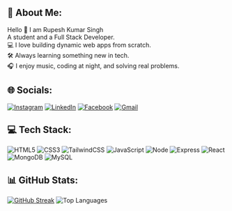 <h2>👋 About Me:</h2>

Hello 👋 I am Rupesh Kumar Singh  
A student and a Full Stack Developer.  
💻 I love building dynamic web apps from scratch.  
🛠 Always learning something new in tech.  
🎧 I enjoy music, coding at night, and solving real problems.

<h2>🌐 Socials:</h2>

[![Instagram](https://img.shields.io/badge/Instagram-E4405F?style=for-the-badge&logo=instagram&logoColor=white)](https://instagram.com/_rupesh__singh_19?igsh=bzFoemMydzZ3OThx) 
[![LinkedIn](https://img.shields.io/badge/LinkedIn-0077B5?style=for-the-badge&logo=linkedin&logoColor=white)](https://www.linkedin.com/in/rupeshsingh05)
[![Facebook](https://img.shields.io/badge/Facebook-1877F2?style=for-the-badge&logo=facebook&logoColor=white)](https://www.facebook.com/rupesh.kumar.singh.259699)
[![Gmail](https://img.shields.io/badge/Gmail-D14836?style=for-the-badge&logo=gmail&logoColor=white)](mailto:singhrupeshkumar2005@gmail.com)

<h2>💻 Tech Stack:</h2>

![HTML5](https://img.shields.io/badge/HTML5-E34F26?style=for-the-badge&logo=html5&logoColor=white)
![CSS3](https://img.shields.io/badge/CSS3-1572B6?style=for-the-badge&logo=css3&logoColor=white)
![TailwindCSS](https://img.shields.io/badge/TailwindCSS-06B6D4?style=for-the-badge&logo=tailwindcss&logoColor=white)
![JavaScript](https://img.shields.io/badge/JavaScript-F7DF1E?style=for-the-badge&logo=javascript&logoColor=black)
![Node](https://img.shields.io/badge/Node.Js-339933?style=for-the-badge&logo=node.js&logoColor=white)
![Express](https://img.shields.io/badge/Express.Js-000000?style=for-the-badge&logo=express&logoColor=white)
![React](https://img.shields.io/badge/React.Js-20232A?style=for-the-badge&logo=react&logoColor=61DAFB)
![MongoDB](https://img.shields.io/badge/MongoDB-4EA94B?style=for-the-badge&logo=mongodb&logoColor=white)
![MySQL](https://img.shields.io/badge/MySQL-005C84?style=for-the-badge&logo=mysql&logoColor=white)

<h2>📊 GitHub Stats:</h2>

[![GitHub Streak](https://streak-stats.demolab.com/?user=rupeshsingh05&theme=dark&hide_border=true)](https://github.com/rupeshsingh05)
![Top Languages](https://github-readme-stats.vercel.app/api/top-langs/?username=rupeshsingh05&layout=compact&theme=radical&hide_border=true)
